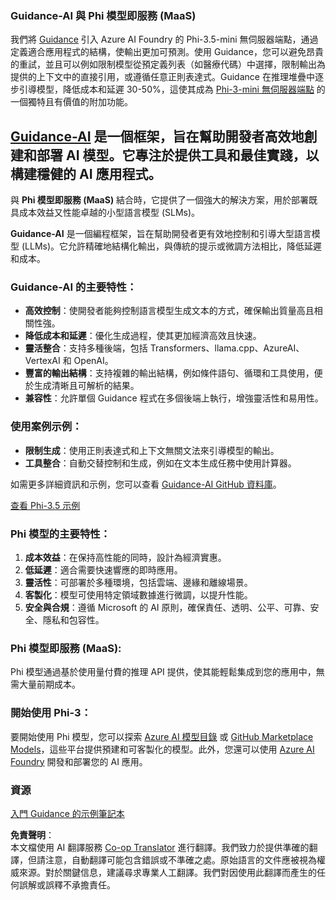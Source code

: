 <!--
CO_OP_TRANSLATOR_METADATA:
{
  "original_hash": "bb747755bae7a70bd53db20a1defb1a0",
  "translation_date": "2025-04-04T05:41:46+00:00",
  "source_file": "md\\01.Introduction\\01\\01.Guidance.md",
  "language_code": "tw"
}
-->
### Guidance-AI 與 Phi 模型即服務 (MaaS)
我們將 [Guidance](https://github.com/guidance-ai/guidance) 引入 Azure AI Foundry 的 Phi-3.5-mini 無伺服器端點，通過定義適合應用程式的結構，使輸出更加可預測。使用 Guidance，您可以避免昂貴的重試，並且可以例如限制模型從預定義列表（如醫療代碼）中選擇，限制輸出為提供的上下文中的直接引用，或遵循任意正則表達式。Guidance 在推理堆疊中逐步引導模型，降低成本和延遲 30-50%，這使其成為 [Phi-3-mini 無伺服器端點](https://aka.ms/try-phi3.5mini) 的一個獨特且有價值的附加功能。

## [**Guidance-AI**](https://github.com/guidance-ai/guidance) 是一個框架，旨在幫助開發者高效地創建和部署 AI 模型。它專注於提供工具和最佳實踐，以構建穩健的 AI 應用程式。

與 **Phi 模型即服務 (MaaS)** 結合時，它提供了一個強大的解決方案，用於部署既具成本效益又性能卓越的小型語言模型 (SLMs)。

**Guidance-AI** 是一個編程框架，旨在幫助開發者更有效地控制和引導大型語言模型 (LLMs)。它允許精確地結構化輸出，與傳統的提示或微調方法相比，降低延遲和成本。

### Guidance-AI 的主要特性：
- **高效控制**：使開發者能夠控制語言模型生成文本的方式，確保輸出質量高且相關性強。
- **降低成本和延遲**：優化生成過程，使其更加經濟高效且快速。
- **靈活整合**：支持多種後端，包括 Transformers、llama.cpp、AzureAI、VertexAI 和 OpenAI。
- **豐富的輸出結構**：支持複雜的輸出結構，例如條件語句、循環和工具使用，便於生成清晰且可解析的結果。
- **兼容性**：允許單個 Guidance 程式在多個後端上執行，增強靈活性和易用性。

### 使用案例示例：
- **限制生成**：使用正則表達式和上下文無關文法來引導模型的輸出。
- **工具整合**：自動交替控制和生成，例如在文本生成任務中使用計算器。

如需更多詳細資訊和示例，您可以查看 [Guidance-AI GitHub 資料庫](https://github.com/guidance-ai/guidance)。

[查看 Phi-3.5 示例](../../../../../code/01.Introduce/guidance.ipynb)

### Phi 模型的主要特性：
1. **成本效益**：在保持高性能的同時，設計為經濟實惠。
2. **低延遲**：適合需要快速響應的即時應用。
3. **靈活性**：可部署於多種環境，包括雲端、邊緣和離線場景。
4. **客製化**：模型可使用特定領域數據進行微調，以提升性能。
5. **安全與合規**：遵循 Microsoft 的 AI 原則，確保責任、透明、公平、可靠、安全、隱私和包容性。

### Phi 模型即服務 (MaaS):
Phi 模型通過基於使用量付費的推理 API 提供，使其能輕鬆集成到您的應用中，無需大量前期成本。

### 開始使用 Phi-3：
要開始使用 Phi 模型，您可以探索 [Azure AI 模型目錄](https://ai.azure.com/explore/models) 或 [GitHub Marketplace Models](https://github.com/marketplace/models)，這些平台提供預建和可客製化的模型。此外，您還可以使用 [Azure AI Foundry](https://ai.azure.com) 開發和部署您的 AI 應用。

### 資源
[入門 Guidance 的示例筆記本](../../../../../code/01.Introduce/guidance.ipynb)

**免責聲明**：  
本文檔使用 AI 翻譯服務 [Co-op Translator](https://github.com/Azure/co-op-translator) 進行翻譯。我們致力於提供準確的翻譯，但請注意，自動翻譯可能包含錯誤或不準確之處。原始語言的文件應被視為權威來源。對於關鍵信息，建議尋求專業人工翻譯。我們對因使用此翻譯而產生的任何誤解或誤釋不承擔責任。